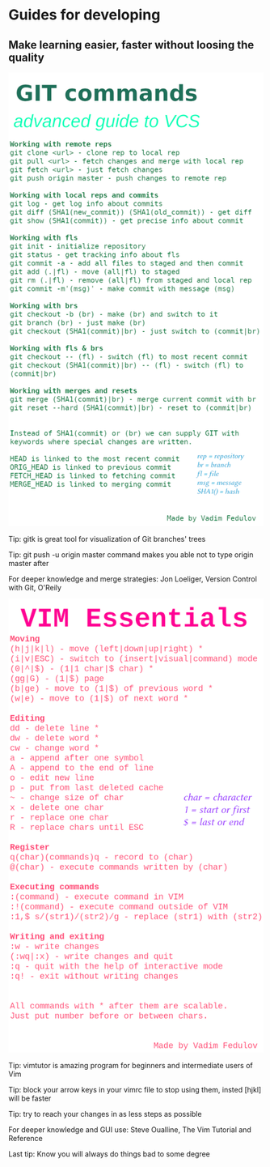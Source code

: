 # Guides for developing
## Make learning easier, faster without loosing the quality

![cover](https://github.com/vadimfedulov395/guides-dev/raw/master/git-guide.png)

Tip: gitk is great tool for visualization of Git branches' trees

Tip: git push -u origin master command makes you able not to type origin master after


For deeper knowledge and merge strategies: Jon Loeliger, Version Control with Git, O'Reily



![cover](https://github.com/vadimfedulov395/guides-dev/raw/master/vim-guide.png)

Tip: vimtutor is amazing program for beginners and intermediate users of Vim

Tip: block your arrow keys in your vimrc file to stop using them, insted [hjkl] will be faster

Tip: try to reach your changes in as less steps as possible


For deeper knowledge and GUI use: Steve Oualline, The Vim Tutorial and Reference



Last tip: Know you will always do things bad to some degree
